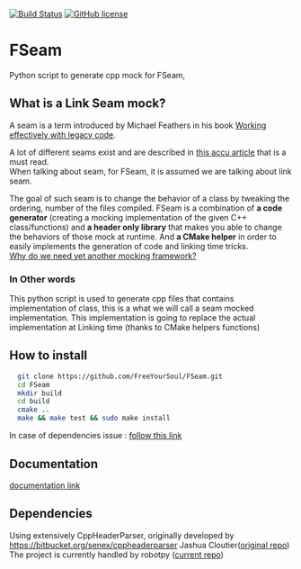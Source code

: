 [![Build Status](https://travis-ci.org/FreeYourSoul/FSeam.svg?branch=master)](https://travis-ci.org/FreeYourSoul/FSeam)
[![GitHub license](https://img.shields.io/badge/license-MIT-blue.svg)](https://raw.githubusercontent.com/FreeYourSoul/FSeam/master/LICENSE)
# FSeam
Python script to generate cpp mock for FSeam,  

## What is a Link Seam mock?
A seam is a term introduced by Michael Feathers in his book [Working effectively with legacy code](https://www.abebooks.fr/Working-Effectively-Legacy-Code-Michael-Feathers/18824529190/bd?cm_mmc=gmc-_-new-_-PLA-_-v01&gclid=CjwKCAjwp_zkBRBBEiwAndwD9Ts6XzzhpZnVafPtxti_UMnsxTM8g4EMqE7aqr-IyJDlPRvFdlmCXxoCHbMQAvD_BwE).

A lot of different seams exist and are described in [this accu article](https://accu.org/index.php/journals/1927) that is a must read.  
When talking about seam, for FSeam, it is assumed we are talking about link seam.  
  
The goal of such seam is to change the behavior of a class by tweaking the ordering, number of the files compiled.  FSeam is a combination of **a code generator** (creating a mocking implementation of the given C++ class/functions) and **a header only library** that makes you able to change the behaviors of those mock at runtime. And **a CMake helper** in order to easily implements the generation of code and linking time tricks.  
[Why do we need yet another mocking framework?](docs/why-fseam.md#why-fseam)
 

### In Other words
This python script is used to generate cpp files that contains implementation of class, this is a what we will call a seam mocked implementation. This implementation is going to replace the actual implementation at Linking time (thanks to CMake helpers functions)

## How to install
```Bash
  git clone https://github.com/FreeYourSoul/FSeam.git  
  cd FSeam  
  mkdir build  
  cd build  
  cmake ..  
  make && make test && sudo make install
```
In case of dependencies issue : [follow this link](docs/usage.md#dependencies)

## Documentation
[documentation link](docs/README.md#reference)  


## Dependencies  

Using extensively CppHeaderParser, originally developed by https://bitbucket.org/senex/cppheaderparser Jashua Cloutier([original repo](https://bitbucket.org/senex/cppheaderparser))   
The project is currently handled by robotpy ([current repo](https://github.com/robotpy/robotpy-cppheaderparser)) 


